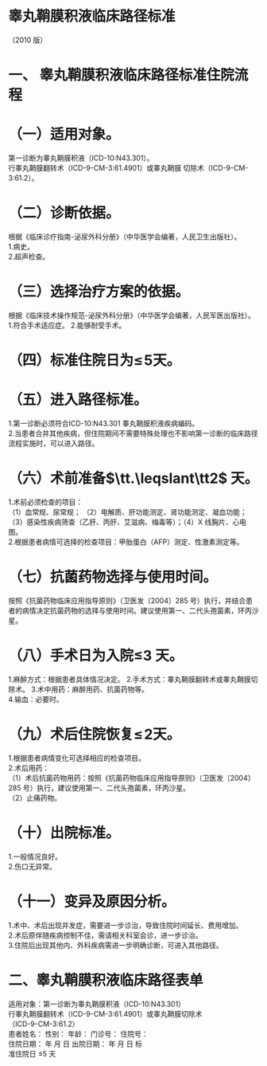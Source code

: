 # 睾丸鞘膜积液临床路径标准  
（2010 版）  
# 一、   睾丸鞘膜积液临床路径标准住院流程  
# （一）适用对象。  
第一诊断为睾丸鞘膜积液（ICD-10:N43.301）。  
行睾丸鞘膜翻转术（ICD-9-CM-3:61.4901）或睾丸鞘膜 切除术（ICD-9-CM-3:61.2）。  
# （二）诊断依据。  
根据《临床诊疗指南-泌尿外科分册》（中华医学会编著，人民卫生出版社）。  
1.病史。  
2.超声检查。  
# （三）选择治疗方案的依据。  
根据《临床技术操作规范-泌尿外科分册》（中华医学会编著，人民军医出版社）。  
1.符合手术适应症。 2.能够耐受手术。  
# （四）标准住院日为$\leqslant\!5$天。  
# （五）进入路径标准。  
1.第一诊断必须符合ICD-10:N43.301 睾丸鞘膜积液疾病编码。  
2.当患者合并其他疾病，但住院期间不需要特殊处理也不影响第一诊断的临床路径流程实施时，可以进入路径。  
# （六）术前准备$\tt.\leqslant\tt2$ 天。  
1.术前必须检查的项目：  
（1）血常规、尿常规； （2）电解质、肝功能测定、肾功能测定、凝血功能； （3）感染性疾病筛查（乙肝、丙肝、艾滋病、梅毒等）；（4）X 线胸片、心电图。  
2.根据患者病情可选择的检查项目：甲胎蛋白（AFP）测定、性激素测定等。  
# （七）抗菌药物选择与使用时间。  
按照《抗菌药物临床应用指导原则》（卫医发〔2004〕285 号）执行，并结合患者的病情决定抗菌药物的选择与使用时间。建议使用第一、二代头孢菌素，环丙沙星。  
# （八）手术日为入院≤3 天。  
1.麻醉方式：根据患者具体情况决定。 2.手术方式：睾丸鞘膜翻转术或睾丸鞘膜切除术。 3.术中用药：麻醉用药、抗菌药物等。  
4.输血：必要时。  
# （九）术后住院恢复$\leqslant\!2$天。  
1.根据患者病情变化可选择相应的检查项目。  
2.术后用药：  
（1）术后抗菌药物用药：按照《抗菌药物临床应用指导原则》（卫医发〔2004〕285 号）执行，建议使用第一、二代头孢菌素，环丙沙星。  
（2）止痛药物。  
# （十）出院标准。  
1.一般情况良好。  
2.伤口无异常。  
# （十一）变异及原因分析。  
1.术中、术后出现并发症，需要进一步诊治，导致住院时间延长、费用增加。  
2.术后原伴随疾病控制不佳，需请相关科室会诊，进一步诊治。  
3.住院后出现其他内、外科疾病需进一步明确诊断，可进入其他路径。  
# 二、睾丸鞘膜积液临床路径表单  
适用对象：第一诊断为睾丸鞘膜积液（ICD-10:N43.301）  
行睾丸鞘膜翻转术（ICD-9-CM-3:61.4901）或睾丸鞘膜切除术  
（ICD-9-CM-3:61.2）  
患者姓名：               性别：    年龄：      门诊号：        住院号：  
住院日期：     年   月  日     出院日期：     年   月  日     标  
准住院日 ≤5 天  
